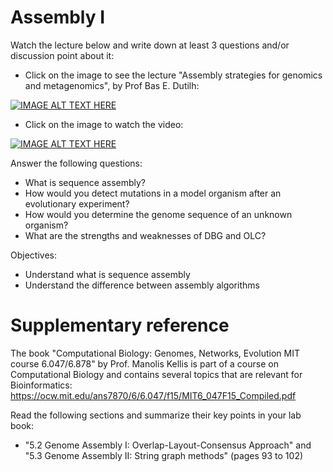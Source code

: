 # Assembly I

Watch the lecture below and write down at least 3 questions and/or discussion point about it:

- Click on the image to see the lecture "Assembly strategies for genomics and metagenomics", by Prof Bas E. Dutilh:
  
[![IMAGE ALT TEXT HERE](https://img.youtube.com/vi/mHmMbPxKmn0/0.jpg)](https://www.youtube.com/watch?v=mHmMbPxKmn0)  

- Click on the image to watch the video:
  
[![IMAGE ALT TEXT HERE](https://img.youtube.com/vi/MgdfZTA-J3o/0.jpg)](https://www.youtube.com/watch?v=MgdfZTA-J3o)

Answer the following questions:

- What is sequence assembly?
- How would you detect mutations in a model organism after an evolutionary experiment?
- How would you determine the genome sequence of an unknown organism?
- What are the strengths and weaknesses of DBG and OLC?

Objectives:

- Understand what is sequence assembly
- Understand the difference between assembly algorithms

# Supplementary reference 

The book "Computational Biology: Genomes, Networks, Evolution MIT course 6.047/6.878" by Prof. Manolis Kellis is part of a course on Computational Biology and contains several topics that are relevant for Bioinformatics: https://ocw.mit.edu/ans7870/6/6.047/f15/MIT6_047F15_Compiled.pdf 

Read the following sections and summarize their key points in your lab book:  

- "5.2 Genome Assembly I: Overlap-Layout-Consensus Approach" and "5.3 Genome Assembly II: String graph methods" (pages 93 to 102)

